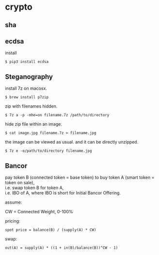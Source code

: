 # crypto

## sha

## ecdsa

install
```
$ pip3 install ecdsa
```


## Steganography

install 7z on macosx.
```
$ brew install p7zip
```

zip with filenames hidden.
```
$ 7z a -p -mhe=on filename.7z /path/to/directory
```

hide zip file within an image.
```
$ cat image.jpg filename.7z > filename.jpg
```

the image can be viewed as usual.
and it can be directly unzipped.
```
$ 7z e -o/path/to/directory filename.jpg
```


## Bancor

pay token B (connected token = base token) to buy token A (smart token = token on sale),\
i.e. swap token B for token A,\
i.e. IBO of A, where IBO is short for Initial Bancor Offering.

assume:

CW = Connected Weight, 0-100%

pricing:

```
spot price = balance(B) / (supply(A) * CW)
```

swap:

```
out(A) = supply(A) * ((1 + in(B)/balance(B))^CW - 1)
```


